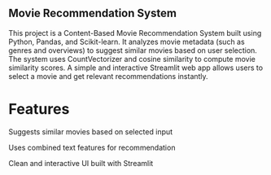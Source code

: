 ## Movie Recommendation System

This project is a Content-Based Movie Recommendation System built using Python, Pandas, and Scikit-learn. 
It analyzes movie metadata (such as genres and overviews) to suggest similar movies based on user selection. 
The system uses CountVectorizer and cosine similarity to compute movie similarity scores. 
A simple and interactive Streamlit web app allows users to select a movie and get relevant recommendations instantly.

# Features
Suggests similar movies based on selected input

Uses combined text features for recommendation

Clean and interactive UI built with Streamlit
